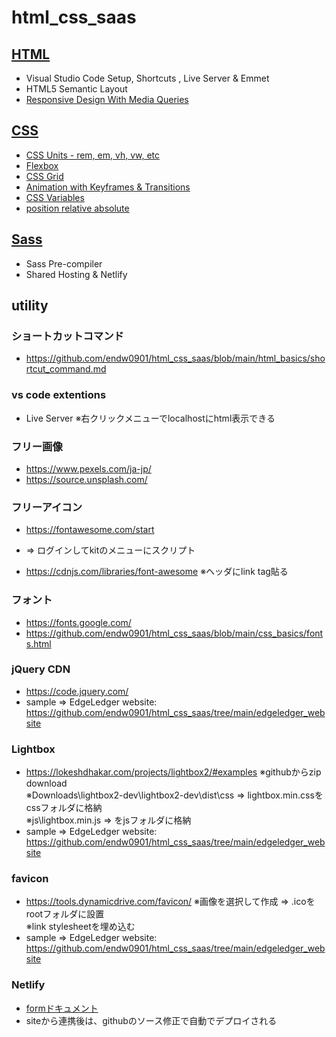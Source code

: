 # html_css_saas

## [HTML](https://github.com/endw0901/html_css_saas/tree/main/html_basics)

- Visual Studio Code Setup, Shortcuts , Live Server & Emmet
- HTML5 Semantic Layout
- [Responsive Design With Media Queries](https://github.com/endw0901/html_css_saas/blob/main/css_basics/responsive.md)

## [CSS](https://github.com/endw0901/html_css_saas/tree/main/css_basics)

- [CSS Units - rem, em, vh, vw, etc](https://github.com/endw0901/html_css_saas/blob/main/css_basics/vh_vw.html)
- [Flexbox](https://github.com/endw0901/html_css_saas/blob/main/css_basics/responsive.md)
- [CSS Grid](https://github.com/endw0901/html_css_saas/tree/main/css_grid)
- [Animation with Keyframes & Transitions](https://github.com/endw0901/html_css_saas/blob/main/css_basics/animation.md)
- [CSS Variables](https://github.com/endw0901/html_css_saas/blob/main/css_basics/variables.html)
- [position relative absolute](https://www.aiship.jp/knowhow/archives/18053)

## [Sass](https://github.com/endw0901/html_css_saas/tree/main/sass)

- Sass Pre-compiler
- Shared Hosting & Netlify

## utility

### ショートカットコマンド
- https://github.com/endw0901/html_css_saas/blob/main/html_basics/shortcut_command.md

### vs code extentions

- Live Server ※右クリックメニューでlocalhostにhtml表示できる

### フリー画像

- https://www.pexels.com/ja-jp/
- https://source.unsplash.com/

### フリーアイコン
- https://fontawesome.com/start
- => ログインしてkitのメニューにスクリプト

- https://cdnjs.com/libraries/font-awesome
※ヘッダにlink tag貼る<br>

### フォント
- https://fonts.google.com/
- https://github.com/endw0901/html_css_saas/blob/main/css_basics/fonts.html

### jQuery CDN
- https://code.jquery.com/
- sample => EdgeLedger website: https://github.com/endw0901/html_css_saas/tree/main/edgeledger_website

### Lightbox
- https://lokeshdhakar.com/projects/lightbox2/#examples
※githubからzip download <br>
※Downloads\lightbox2-dev\lightbox2-dev\dist\css => lightbox.min.cssをcssフォルダに格納 <br>
※js\lightbox.min.js => をjsフォルダに格納 <br>
- sample => EdgeLedger website: https://github.com/endw0901/html_css_saas/tree/main/edgeledger_website

### favicon
- https://tools.dynamicdrive.com/favicon/
※画像を選択して作成 => .icoをrootフォルダに設置 <br>
※link stylesheetを埋め込む <br>
- sample => EdgeLedger website: https://github.com/endw0901/html_css_saas/tree/main/edgeledger_website

### Netlify
- [formドキュメント](https://docs.netlify.com/forms/setup/)
- siteから連携後は、githubのソース修正で自動でデプロイされる 
